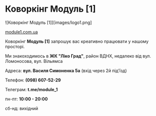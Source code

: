 ---
---
# Коворкінг Модуль [1]

![Коворкінг Модуль [1]][images/logo1.png]

[module1.com.ua](https://module1.com.ua/)

Коворкінг **Модуль [1]** запрошує вас креативно працювати у нашому просторі.

Ми знакоходимось в **ЖК "Ліко Град"**, район ВДНХ, недалеко від вул. Ломоносова, вул. Вільямса

Адреса: **вул. Василя Симоненка 5а** (вхід через 2й під'їзд)

Телефон: **(098) 607-52-29**

Телеграм: **t.me/module_1**

пн-пт: **10:00 - 20:00**

cб-нд: вихідний